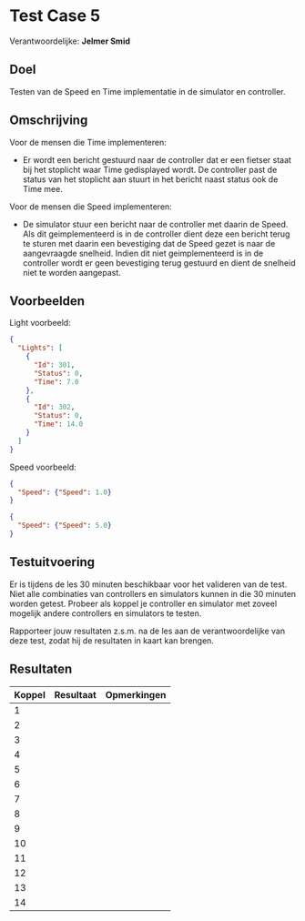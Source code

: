 # Test Case 5
Verantwoordelijke: **Jelmer Smid**

## Doel
Testen van de Speed en Time implementatie in de simulator en controller.

## Omschrijving
Voor de mensen die Time implementeren: 
- Er wordt een bericht gestuurd naar de controller dat er een fietser staat bij het stoplicht waar Time gedisplayed wordt. De controller past de status van het stoplicht aan stuurt in het bericht naast status ook de Time mee. 

Voor de mensen die Speed implementeren: 
- De simulator stuur een bericht naar de controller met daarin de Speed. Als dit geimplementeerd is in de controller dient deze een bericht terug te sturen met daarin een bevestiging dat de Speed gezet is naar de aangevraagde snelheid. Indien dit niet geimplementeerd is in de controller wordt er geen bevestiging terug gestuurd en dient de snelheid niet te worden aangepast.

## Voorbeelden

Light voorbeeld:
```json
{
  "Lights": [
    {
      "Id": 301,
      "Status": 0,
      "Time": 7.0
    },
    {
      "Id": 302,
      "Status": 0,
      "Time": 14.0
    }
  ]
}
```

Speed voorbeeld:
```json
{
  "Speed": {"Speed": 1.0}
}

{
  "Speed": {"Speed": 5.0}
}
```

## Testuitvoering
Er is tijdens de les 30 minuten beschikbaar voor het valideren van de test. Niet alle combinaties van controllers en simulators kunnen in die 30 minuten worden getest. Probeer als koppel je controller en simulator met zoveel mogelijk andere controllers en simulators te testen.

Rapporteer jouw resultaten z.s.m. na de les aan de verantwoordelijke van deze test, zodat hij de resultaten in kaart kan brengen.

## Resultaten
| Koppel | Resultaat | Opmerkingen |
| --- | --- | --- |
| 1 | | |
| 2 | | |
| 3 | | |
| 4 | | |
| 5 | | |
| 6 | | |
| 7 | | |
| 8 | | |
| 9 | | |
| 10 | | |
| 11 | | |
| 12 | | |
| 13 | | |
| 14 | | |
